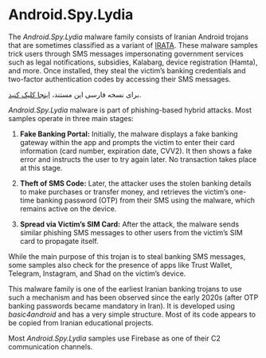 
# Android.Spy.Lydia

The _Android.Spy.Lydia_ malware family consists of Iranian Android trojans that are sometimes classified as a variant of [IRATA](https://github.com/Nooshdaroo-Code/Kaveh/blob/main/docs/malware/IRATA/README.md). These malware samples trick users through SMS messages impersonating government services such as legal notifications, subsidies, Kalabarg, device registration (Hamta), and more. Once installed, they steal the victim’s banking credentials and two-factor authentication codes by accessing their SMS messages.  

برای نسخه فارسی این مستند، [اینجا کلیک کنید](https://github.com/Nooshdaroo-Code/Kaveh/blob/main/docs/malware/Android.Spy.Lydia/README-fa.md).  

_Android.Spy.Lydia_ malware is part of phishing-based hybrid attacks. Most samples operate in three main stages:  

1.  **Fake Banking Portal:** Initially, the malware displays a fake banking gateway within the app and prompts the victim to enter their card information (card number, expiration date, CVV2). It then shows a fake error and instructs the user to try again later. No transaction takes place at this stage.
    
2.  **Theft of SMS Code:** Later, the attacker uses the stolen banking details to make purchases or transfer money, and retrieves the victim’s one-time banking password (OTP) from their SMS using the malware, which remains active on the device.
    
3.  **Spread via Victim’s SIM Card:** After the attack, the malware sends similar phishing SMS messages to other users from the victim’s SIM card to propagate itself.
    

While the main purpose of this trojan is to steal banking SMS messages, some samples also check for the presence of apps like Trust Wallet, Telegram, Instagram, and Shad on the victim’s device.  

This malware family is one of the earliest Iranian banking trojans to use such a mechanism and has been observed since the early 2020s (after OTP banking passwords became mandatory in Iran). It is developed using _basic4android_ and has a very simple structure. Most of its code appears to be copied from Iranian educational projects.  

Most _Android.Spy.Lydia_ samples use Firebase as one of their C2 communication channels.  